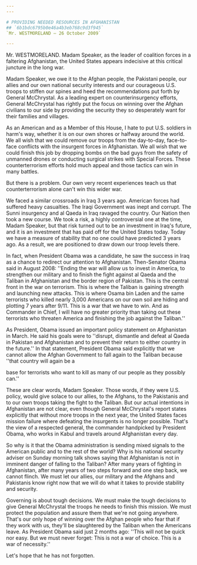 ```yaml
---
---

# PROVIDING NEEDED RESOURCES IN AFGHANISTAN
## `6b1bdc6795b0e46a4b3eb768c9d3f945`
`Mr. WESTMORELAND — 26 October 2009`

---
```



Mr. WESTMORELAND. Madam Speaker, as the leader of coalition forces in 
a faltering Afghanistan, the United States appears indecisive at this 
critical juncture in the long war.

Madam Speaker, we owe it to the Afghan people, the Pakistani people, 
our allies and our own national security interests and our courageous 
U.S. troops to stiffen our spines and heed the recommendations put 
forth by General McChrystal. As a leading expert on counterinsurgency 
efforts, General McChrystal has rightly put the focus on winning over 
the Afghan civilians to our side by providing the security they so 
desperately want for their families and villages.

As an American and as a Member of this House, I hate to put U.S. 
soldiers in harm's way, whether it is on our own shores or halfway 
around the world. We all wish that we could remove our troops from the 
day-to-day, face-to-face conflicts with the insurgent forces in 
Afghanistan. We all wish that we could finish this job by dropping 
bombs on the bad guys from the safety of unmanned drones or conducting 
surgical strikes with Special Forces. These counterterrorism efforts 
hold much appeal and those tactics can win in many battles.

But there is a problem. Our own very recent experiences teach us that 
counterterrorism alone can't win this wider war.



We faced a similar crossroads in Iraq 3 years ago. American forces 
had suffered heavy casualties. The Iraqi Government was inept and 
corrupt. The Sunni insurgency and al Qaeda in Iraq ravaged the country. 
Our Nation then took a new course. We took a risk, a highly 
controversial one at the time, Madam Speaker, but that risk turned out 
to be an investment in Iraq's future, and it is an investment that has 
paid off for the United States today. Today we have a measure of 
stability that no one could have predicted 3 years ago. As a result, we 
are positioned to draw down our troop levels there.

In fact, when President Obama was a candidate, he saw the success in 
Iraq as a chance to redirect our attention to Afghanistan. Then-Senator 
Obama said in August 2008: ''Ending the war will allow us to invest in 
America, to strengthen our military and to finish the fight against al 
Qaeda and the Taliban in Afghanistan and the border region of Pakistan. 
This is the central front in the war on terrorism. This is where the 
Taliban is gaining strength and launching new attacks. This is where 
Osama bin Laden and the same terrorists who killed nearly 3,000 
Americans on our own soil are hiding and plotting 7 years after 9/11. 
This is a war that we have to win. And as Commander in Chief, I will 
have no greater priority than taking out these terrorists who threaten 
America and finishing the job against the Taliban.''

As President, Obama issued an important policy statement on 
Afghanistan in March. He said his goals were to ''disrupt, dismantle 
and defeat al Qaeda in Pakistan and Afghanistan and to prevent their 
return to either country in the future.'' In that statement, President 
Obama said explicitly that we cannot allow the Afghan Government to 
fall again to the Taliban because ''that country will again be a


base for terrorists who want to kill as many of our people as they 
possibly can.''

These are clear words, Madam Speaker. Those words, if they were U.S. 
policy, would give solace to our allies, to the Afghans, to the 
Pakistanis and to our own troops taking the fight to the Taliban. But 
our actual intentions in Afghanistan are not clear, even though General 
McChrystal's report states explicitly that without more troops in the 
next year, the United States faces mission failure where defeating the 
insurgents is no longer possible. That's the view of a respected 
general, the commander handpicked by President Obama, who works in 
Kabul and travels around Afghanistan every day.

So why is it that the Obama administration is sending mixed signals 
to the American public and to the rest of the world? Why is his 
national security adviser on Sunday morning talk shows saying that 
Afghanistan is not in imminent danger of falling to the Taliban? After 
many years of fighting in Afghanistan, after many years of two steps 
forward and one step back, we cannot flinch. We must let our allies, 
our military and the Afghans and Pakistanis know right now that we will 
do what it takes to provide stability and security.

Governing is about tough decisions. We must make the tough decisions 
to give General McChrystal the troops he needs to finish this mission. 
We must protect the population and assure them that we're not going 
anywhere. That's our only hope of winning over the Afghan people who 
fear that if they work with us, they'll be slaughtered by the Taliban 
when the Americans leave. As President Obama said just 2 months ago: 
''This will not be quick nor easy. But we must never forget: This is 
not a war of choice. This is a war of necessity.''

Let's hope that he has not forgotten.
